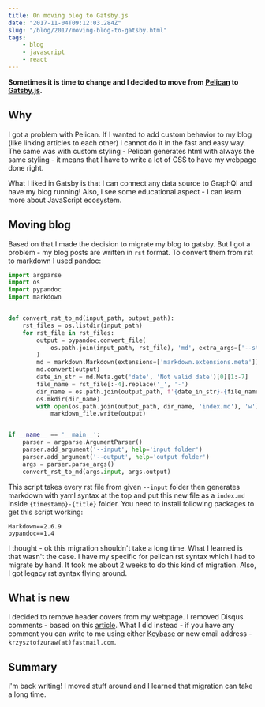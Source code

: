 ```yaml
---
title: On moving blog to Gatsby.js
date: "2017-11-04T09:12:03.284Z"
slug: "/blog/2017/moving-blog-to-gatsby.html"
tags:
    - blog
    - javascript
    - react
---
```


**Sometimes it is time to change and I decided to move from [Pelican](https://blog.getpelican.com/)
to [Gatsby.js](https://www.gatsbyjs.org/).**

## Why

I got a problem with Pelican. If I wanted to add custom behavior to my blog (like linking articles to
each other) I cannot do it in the fast and easy way. The same was with custom styling - Pelican generates
html with always the same styling - it means that I have to write a lot of CSS to have my webpage done
right.

What I liked in Gatsby is that I can connect any data source to GraphQl and have my blog running! Also,
I see some educational aspect - I can learn more about JavaScript ecosystem.

## Moving blog

Based on that I made the decision to migrate my blog to gatsby. But I got a problem - my blog posts are
written in `rst` format. To convert them from rst to markdown I used pandoc:

```python
import argparse
import os
import pypandoc
import markdown


def convert_rst_to_md(input_path, output_path):
    rst_files = os.listdir(input_path)
    for rst_file in rst_files:
        output = pypandoc.convert_file(
            os.path.join(input_path, rst_file), 'md', extra_args=['--standalone']
        )
        md = markdown.Markdown(extensions=['markdown.extensions.meta'])
        md.convert(output)
        date_in_str = md.Meta.get('date', 'Not valid date')[0][1:-7]
        file_name = rst_file[:-4].replace('_', '-')
        dir_name = os.path.join(output_path, f'{date_in_str}-{file_name}')
        os.mkdir(dir_name)
        with open(os.path.join(output_path, dir_name, 'index.md'), 'w') as markdown_file:
            markdown_file.write(output)


if __name__ == '__main__':
    parser = argparse.ArgumentParser()
    parser.add_argument('--input', help='input folder')
    parser.add_argument('--output', help='output folder')
    args = parser.parse_args()
    convert_rst_to_md(args.input, args.output)
```

This script takes every rst file from given `--input` folder then generates markdown with yaml syntax at the
top and put this new file as a `index.md` inside `{timestamp}-{title}` folder. You need to install following
packages to get this script working:

```text
Markdown==2.6.9
pypandoc==1.4
```

I thought - ok this migration shouldn't take a long time. What I learned is that wasn't the case. I have my
specific for pelican rst syntax which I had to migrate by hand. It took me about 2 weeks to do this
kind of migration. Also, I got legacy rst syntax flying around.

## What is new

I decided to remove header covers from my webpage. I removed Disqus comments - based on this
[article](http://chrislema.com/killed-disqus-commenting/). What I did instead - if you have any comment
you can write to me using either [Keybase](https://keybase.io/encrypt#krzysztofzuraw) or new email address - `krzysztofzuraw(at)fastmail.com`.

## Summary

I'm back writing! I moved stuff around and I learned that migration can take a long time.
